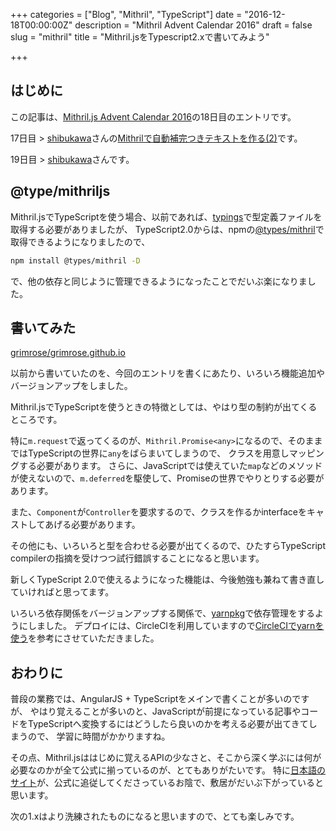 +++
categories = ["Blog", "Mithril", "TypeScript"]
date = "2016-12-18T00:00:00Z"
description = "Mithril Advent Calendar 2016"
draft = false
slug = "mithril"
title = "Mithril.jsをTypescript2.xで書いてみよう"

+++

## はじめに

この記事は、[Mithril.js Advent Calendar 2016](http://qiita.com/advent-calendar/2016/mithriljs)の18日目のエントリです。

17日目 > [shibukawa](http://qiita.com/shibukawa)さんの[Mithrilで自動補完つきテキストを作る(2)](http://qiita.com/shibukawa/items/10f19a4fa861e76ae9b9)です。

19日目 > [shibukawa](http://qiita.com/shibukawa)さんです。

## @type/mithriljs

Mithril.jsでTypeScriptを使う場合、以前であれば、[typings](https://github.com/typings/typings)で型定義ファイルを取得する必要がありましたが、
TypeScript2.0からは、npmの[@types/mithril](https://www.npmjs.com/package/@types/mithril)で取得できるようになりましたので、

```sh
npm install @types/mithril -D
```

で、他の依存と同じように管理できるようになったことでだいぶ楽になりました。

## 書いてみた

[grimrose/grimrose.github.io](https://github.com/grimrose/grimrose.github.io)

以前から書いていたのを、今回のエントリを書くにあたり、いろいろ機能追加やバージョンアップをしました。

Mithril.jsでTypeScriptを使うときの特徴としては、やはり型の制約が出てくるところです。

特に`m.request`で返ってくるのが、`Mithril.Promise<any>`になるので、そのままではTypeScriptの世界に`any`をばらまいてしまうので、
クラスを用意しマッピングする必要があります。
さらに、JavaScriptでは使えていた`map`などのメソッドが使えないので、`m.deferred`を駆使して、Promiseの世界でやりとりする必要があります。

また、`Component`が`Controller`を要求するので、クラスを作るかinterfaceをキャストしてあげる必要があります。

その他にも、いろいろと型を合わせる必要が出てくるので、ひたすらTypeScript compilerの指摘を受けつつ試行錯誤することになると思います。

新しくTypeScript 2.0で使えるようになった機能は、今後勉強も兼ねて書き直していければと思ってます。

いろいろ依存関係をバージョンアップする関係で、[yarnpkg](https://yarnpkg.com/)で依存管理をするようにしました。
デプロイには、CircleCIを利用していますので[CircleCIでyarnを使う](http://blog.stormcat.io/entry/circleci-npm-yarn)を参考にさせていただきました。


## おわりに

普段の業務では、AngularJS + TypeScriptをメインで書くことが多いのですが、
やはり覚えることが多いのと、JavaScriptが前提になっている記事やコードをTypeScriptへ変換するにはどうしたら良いのかを考える必要が出てきてしまうので、
学習に時間がかかりますね。

その点、Mithril.jsははじめに覚えるAPIの少なさと、そこから深く学ぶには何が必要なのかが全て公式に揃っているのが、とてもありがたいです。
特に[日本語のサイト](http://mithril-ja.js.org/index.html)が、公式に追従してくださっているお陰で、敷居がだいぶ下がっていると思います。

次の1.xはより洗練されたものになると思いますので、とても楽しみです。
